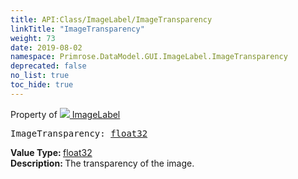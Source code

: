 ```yaml
---
title: API:Class/ImageLabel/ImageTransparency
linkTitle: "ImageTransparency"
weight: 73
date: 2019-08-02
namespace: Primrose.DataModel.GUI.ImageLabel.ImageTransparency
deprecated: false
no_list: true
toc_hide: true
---
```

Property of <a href="/docs/api-reference/Class/ImageLabel"><img src="/icons/silk/picture.png"/>&nbsp;ImageLabel</a>
<pre class="method-declaration">
ImageTransparency: <a class="type" href="/docs/api-reference/System/Primitives#single">float32</a></pre>
<b>Value Type: </b>
<a class="type" href="/docs/api-reference/System/Primitives#single">float32</a>
<br/>
<b>Description: </b>
The transparency of the image.

